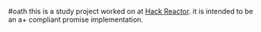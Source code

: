 #oath
this is a study project worked on at [Hack Reactor](http://hackreactor.com). it is intended to be an a+ compliant promise implementation.
